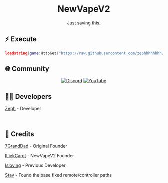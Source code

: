 <div align="center">
  
  # NewVapeV2

Just saving this.

</div>

## ⚡ Execute

```lua
loadstring(game:HttpGet("https://raw.githubusercontent.com/zephhhhhhhh/NewVape2/main/NewMainScript.lua", true))()
```

## 🌐 Community

<div align="center">
  
  [![Discord](https://img.shields.io/badge/Discord-Join%20Now-5865F2?style=for-the-badge&logo=discord&logoColor=white)](https://discord.gg/37PdRkKtG2)
  [![YouTube](https://img.shields.io/badge/YouTube-Subscribe-FF0000?style=for-the-badge&logo=youtube&logoColor=white)](https://www.youtube.com/@zephthecutie)
  
</div>

## 👨‍💻 Developers



[Zeph](https://slat.cc/zephhh) - Developer




<br/>

## 🙏 Credits

[7GrandDad](https://github.com/7GrandDadPGN) - Original Founder

[ILiekCarot](https://github.com/ILiekCarot) - NewVapeV2 Founder

[Isloving](https://github.com/onlyabletolove) - Previous Developer

[Stav](https://github.com/sstvskids/VapeV4ForRoblox) - Found the base fixed remote/controller paths
